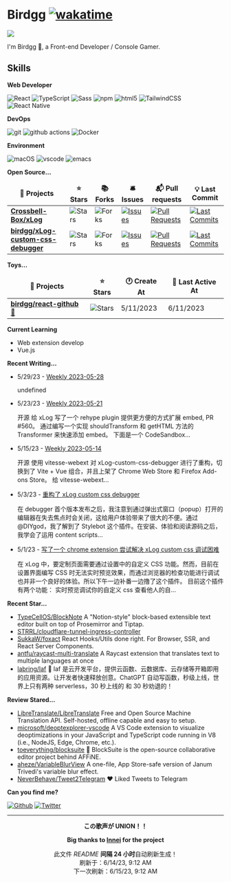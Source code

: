 # Birdgg [![wakatime](https://wakatime.com/badge/user/a6bca035-be63-49a9-b23d-6f55d31f861e.svg)](https://wakatime.com/@a6bca035-be63-49a9-b23d-6f55d31f861e)
<a href="https://count.getloli.com/"><img src="https://count.getloli.com/get/@birdgg.readme?theme=moebooru-h"></a>

I'm Birdgg 👋, a Front-end Developer / Console Gamer.

## Skills
**Web Developer**

<p>
  <img alt="React" src="https://img.shields.io/badge/-React-45b8d8?style=flat-square&logo=react&logoColor=white" />
  <img alt="TypeScript"
    src="https://img.shields.io/badge/-TypeScript-007ACC?style=flat-square&logo=typescript&logoColor=white" />
  <img alt="Sass" src="https://img.shields.io/badge/-Sass-CC6699?style=flat-square&logo=sass&logoColor=white" />
  <img alt="npm" src="https://img.shields.io/badge/-NPM-CB3837?style=flat-square&logo=npm&logoColor=white" />
  <img alt="html5" src="https://img.shields.io/badge/-HTML5-E34F26?style=flat-square&logo=html5&logoColor=white" />
  <img alt="TailwindCSS"
    src="https://img.shields.io/badge/-tailwindcss-50B3D0?style=flat-square&logo=tailwindcss&logoColor=white" />
  <img alt="React Native" src="https://img.shields.io/badge/-ReactNative-7DD0EF?style=flat-square&logo=react&logoColor=white" />
</p>

**DevOps**

<p>
  <img alt="git" src="https://img.shields.io/badge/-Git-F05032?style=flat-square&logo=git&logoColor=white" />
  <img alt="github actions"
    src="https://img.shields.io/badge/-Github_Actions-2088FF?style=flat-square&logo=github-actions&logoColor=white" />
  <img alt="Docker" src="https://img.shields.io/badge/-Docker-46a2f1?style=flat-square&logo=docker&logoColor=white" />
</p>

**Environment**

<p>
  <img alt="macOS" src="https://img.shields.io/badge/-macOS-333?style=flat-square&logo=apple&logoColor=white" />
  <img alt="vscode" src="https://img.shields.io/badge/Visual%20Studio%20Code-blue?style=flat-square&logo=visual-studio-code&logoColor=ffffff" />
  <img alt="emacs" src="https://img.shields.io/badge/-Emacs-purple?style=flat-square&logo=gnu-emacs&logoColor=white" />
</p>

**Open Source...**

<table><thead align=center><tr border: none;><td><b>🎁 Projects</b></td><td><b>⭐ Stars</b></td><td><b>📚 Forks</b></td><td><b>🛎 Issues</b></td><td><b>📬 Pull requests</b></td><td><b>💡 Last Commit</b></td></tr></thead><tbody><tr><td><a href=https://github.com/Crossbell-Box/xLog><b>Crossbell-Box/xLog</b></a></td><td><img alt=Stars src="https://img.shields.io/github/stars/Crossbell-Box/xLog?style=flat-square&labelColor=343b41"></td><td><img alt=Forks src="https://img.shields.io/github/forks/Crossbell-Box/xLog?style=flat-square&labelColor=343b41"></td><td><a href=https://github.com/Crossbell-Box/xLog/issues target=_blank><img alt=Issues src="https://img.shields.io/github/issues/Crossbell-Box/xLog?style=flat-square&labelColor=343b41"></a></td><td><a href=https://github.com/Crossbell-Box/xLog/pulls target=_blank><img alt="Pull Requests"src="https://img.shields.io/github/issues-pr/Crossbell-Box/xLog?style=flat-square&labelColor=343b41"></a></td><td><a href=https://github.com/Crossbell-Box/xLog/commits target=_blank><img alt="Last Commits"src="https://img.shields.io/github/last-commit/Crossbell-Box/xLog?style=flat-square&labelColor=343b41"></a></td></tr><tr><td><a href=https://github.com/birdgg/xLog-custom-css-debugger><b>birdgg/xLog-custom-css-debugger</b></a></td><td><img alt=Stars src="https://img.shields.io/github/stars/birdgg/xLog-custom-css-debugger?style=flat-square&labelColor=343b41"></td><td><img alt=Forks src="https://img.shields.io/github/forks/birdgg/xLog-custom-css-debugger?style=flat-square&labelColor=343b41"></td><td><a href=https://github.com/birdgg/xLog-custom-css-debugger/issues target=_blank><img alt=Issues src="https://img.shields.io/github/issues/birdgg/xLog-custom-css-debugger?style=flat-square&labelColor=343b41"></a></td><td><a href=https://github.com/birdgg/xLog-custom-css-debugger/pulls target=_blank><img alt="Pull Requests"src="https://img.shields.io/github/issues-pr/birdgg/xLog-custom-css-debugger?style=flat-square&labelColor=343b41"></a></td><td><a href=https://github.com/birdgg/xLog-custom-css-debugger/commits target=_blank><img alt="Last Commits"src="https://img.shields.io/github/last-commit/birdgg/xLog-custom-css-debugger?style=flat-square&labelColor=343b41"></a></td></tr></tbody></table>

**Toys...**

<table><thead align=center><tr border: none;><td><b>🎁 Projects</b></td><td><b>⭐ Stars</b></td><td><b>🕐 Create At</b></td><td><b>📅 Last Active At</b></td></tr></thead><tbody><tr><td><a href=https://github.com/birdgg/react-github target=_blank><b>birdgg/react-github</b></a> <a href=https://react-github.birdgg.me target=_blank>🔗</a></td><td><img alt=Stars src="https://img.shields.io/github/stars/birdgg/react-github?style=flat-square&labelColor=343b41"></td><td>5/11/2023</td><td>6/11/2023</td></tr></tbody></table>

**Current Learning**

- Web extension develop
- Vue.js

**Recent Writing...**

<ul><li><span>5/29/23 - <a href=https://birdgg.me/Weekly-2023-05-28>Weekly 2023-05-28</a></span><p>undefined</p></li><li><span>5/23/23 - <a href=https://birdgg.me/weekly-2023-05-21>Weekly 2023-05-21</a></span><p>开源 给 xLog 写了一个 rehype plugin 提供更方便的方式扩展 embed, PR #560。 通过编写一个实现 shouldTransform 和 getHTML 方法的 Transformer 来快速添加 embed。 下面是一个 CodeSandbox…</p></li><li><span>5/15/23 - <a href=https://birdgg.me/Weekly-2023-05-14>Weekly 2023-05-14</a></span><p>开源 使用 vitesse-webext 对 xLog-custom-css-debugger 进行了重构，切换到了 Vite + Vue 组合，并且上架了 Chrome Web Store 和 Firefox Add-ons Store。 给 vitesse-webext…</p></li><li><span>5/3/23 - <a href=https://birdgg.me/refactor-xlog-custom-css-debugger>重构了 xLog custom css debugger</a></span><p>在 debugger 首个版本发布之后，我注意到通过弹出式窗口（popup）打开的编辑器在失去焦点时会关闭，这给用户体验带来了很大的不便。通过 @DIYgod，我了解到了 Stylebot 这个插件。在安装、体验和阅读源码之后，我学会了运用 content scripts…</p></li><li><span>5/1/23 - <a href=https://birdgg.me/xlog-custom-css-debugger>写了一个 chrome extension 尝试解决 xLog custom css 调试困难</a></span><p>在 xLog 中，要定制页面需要通过设置中的自定义 CSS 功能。然而，目前在设置界面编写 CSS 时无法实时预览效果，而通过浏览器的检查功能进行调试也并非一个良好的体验。所以下午一边补番一边撸了这个插件。 目前这个插件有两个功能： 实时预览调试你的自定义 css 查看他人的自…</p></li></ul>

**Recent Star...**

<ul><li><a href=https://github.com/TypeCellOS/BlockNote>TypeCellOS/BlockNote</a><span> A "Notion-style" block-based extensible text editor built on top of Prosemirror and Tiptap.</span></li><li><a href=https://github.com/STRRL/cloudflare-tunnel-ingress-controller>STRRL/cloudflare-tunnel-ingress-controller</a></li><li><a href=https://github.com/SukkaW/foxact>SukkaW/foxact</a><span> React Hooks/Utils done right. For Browser, SSR, and React Server Components.</span></li><li><a href=https://github.com/antfu/raycast-multi-translate>antfu/raycast-multi-translate</a><span> A Raycast extension that translates text to multiple languages at once</span></li><li><a href=https://github.com/labring/laf>labring/laf</a><span> 🤖 laf 是云开发平台，提供云函数、云数据库、云存储等开箱即用的应用资源。让开发者快速释放创意。ChatGPT 自动写函数，秒级上线，世界上只有两种 serverless，30 秒上线的 和 30 秒劝退的！</span></li></ul>

**Review Stared...**

<ul><li><a href=https://github.com/LibreTranslate/LibreTranslate>LibreTranslate/LibreTranslate</a><span> Free and Open Source Machine Translation API. Self-hosted, offline capable and easy to setup.</span></li><li><a href=https://github.com/microsoft/deoptexplorer-vscode>microsoft/deoptexplorer-vscode</a><span> A VS Code extension to visualize deoptimizations in your JavaScript and TypeScript code running in V8 (i.e., NodeJS, Edge, Chrome, etc.).</span></li><li><a href=https://github.com/toeverything/blocksuite>toeverything/blocksuite</a><span> 🍬 BlockSuite is the open-source collaborative editor project behind AFFiNE.</span></li><li><a href=https://github.com/aheze/VariableBlurView>aheze/VariableBlurView</a><span> A one-file, App Store-safe version of Janum Trivedi's variable blur effect.</span></li><li><a href=https://github.com/NeverBehave/Tweet2Telegram>NeverBehave/Tweet2Telegram</a><span> ❤️ Liked Tweets to Telegram</span></li></ul>

**Can you find me?**

<p>
<a href="https://github.com/birdgg" target="_blank"><img alt="Github" src="https://img.shields.io/badge/GitHub-%2312100E.svg?&style=for-the-badge&logo=Github&logoColor=white" /></a>
 <a href="https://twitter.com/bird_eggegg" target="_blank"><img alt="Twitter" src="https://img.shields.io/badge/twitter-%231DA1F2.svg?&style=for-the-badge&logo=twitter&logoColor=white" ></a>
 </p>
  

------------

<p align=center><strong>この歌声が UNION！！</strong></p>
<p align=center><strong>Big thanks to <a href="https://github.com/innei" target="_blank">Innei</a> for the project</strong></>
</strong></p>
<p align=center>此文件 <i>README</i> <b>间隔 24 小时</b>自动刷新生成！<br>刷新于：6/14/23, 9:12 AM<br>下一次刷新：6/15/23, 9:12 AM</p>
